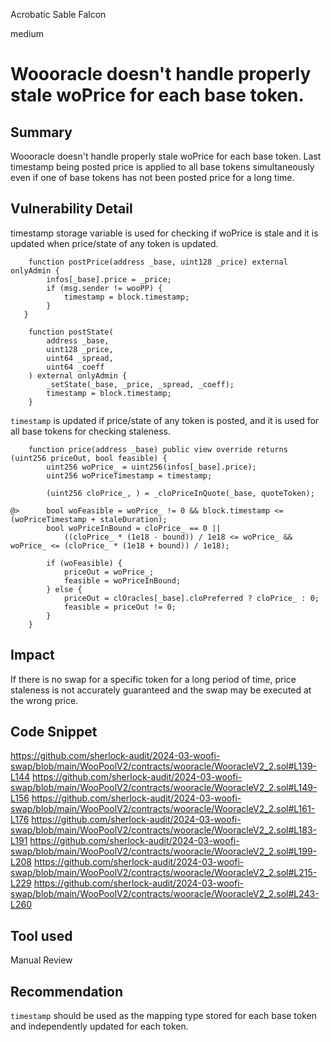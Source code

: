 Acrobatic Sable Falcon

medium

# Woooracle doesn't handle properly stale woPrice for each base token.

## Summary
Woooracle doesn't handle properly stale woPrice for each base token. 
Last timestamp being posted price is applied to all base tokens simultaneously even if one of base tokens has not been posted price for a long time. 

## Vulnerability Detail
timestamp storage variable is used for checking if woPrice is stale and it is updated when price/state of any token is updated.
```solidity
    function postPrice(address _base, uint128 _price) external onlyAdmin {
        infos[_base].price = _price;
        if (msg.sender != wooPP) {
            timestamp = block.timestamp;
        }
   }

    function postState(
        address _base,
        uint128 _price,
        uint64 _spread,
        uint64 _coeff
    ) external onlyAdmin {
        _setState(_base, _price, _spread, _coeff);
        timestamp = block.timestamp;
    }
```
`timestamp` is updated if price/state of any token is posted, and it is used for all base tokens for checking staleness. 
```solidity
    function price(address _base) public view override returns (uint256 priceOut, bool feasible) {
        uint256 woPrice_ = uint256(infos[_base].price);
        uint256 woPriceTimestamp = timestamp;

        (uint256 cloPrice_, ) = _cloPriceInQuote(_base, quoteToken);

@>      bool woFeasible = woPrice_ != 0 && block.timestamp <= (woPriceTimestamp + staleDuration);
        bool woPriceInBound = cloPrice_ == 0 ||
            ((cloPrice_ * (1e18 - bound)) / 1e18 <= woPrice_ && woPrice_ <= (cloPrice_ * (1e18 + bound)) / 1e18);

        if (woFeasible) {
            priceOut = woPrice_;
            feasible = woPriceInBound;
        } else {
            priceOut = clOracles[_base].cloPreferred ? cloPrice_ : 0;
            feasible = priceOut != 0;
        }
    }
```

## Impact
If there is no swap for a specific token for a long period of time, price staleness is not accurately guaranteed and the swap may be executed at the wrong price.

## Code Snippet
https://github.com/sherlock-audit/2024-03-woofi-swap/blob/main/WooPoolV2/contracts/wooracle/WooracleV2_2.sol#L139-L144
https://github.com/sherlock-audit/2024-03-woofi-swap/blob/main/WooPoolV2/contracts/wooracle/WooracleV2_2.sol#L149-L156
https://github.com/sherlock-audit/2024-03-woofi-swap/blob/main/WooPoolV2/contracts/wooracle/WooracleV2_2.sol#L161-L176
https://github.com/sherlock-audit/2024-03-woofi-swap/blob/main/WooPoolV2/contracts/wooracle/WooracleV2_2.sol#L183-L191
https://github.com/sherlock-audit/2024-03-woofi-swap/blob/main/WooPoolV2/contracts/wooracle/WooracleV2_2.sol#L199-L208
https://github.com/sherlock-audit/2024-03-woofi-swap/blob/main/WooPoolV2/contracts/wooracle/WooracleV2_2.sol#L215-L229
https://github.com/sherlock-audit/2024-03-woofi-swap/blob/main/WooPoolV2/contracts/wooracle/WooracleV2_2.sol#L243-L260

## Tool used

Manual Review

## Recommendation
`timestamp` should be used as the mapping type stored for each base token and independently updated for each token.